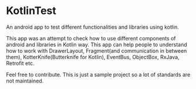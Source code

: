 # KotlinTest
An android app to test different functionalities and libraries using kotlin.

This app was an attempt to check how to use different components of android and libraries in Kotlin way. This app can help people to
understand how to work with DrawerLayout, Fragment(and communication in between them), KotterKnife(Butterknife for Kotlin), EventBus,
ObjectBox, RxJava, Retrofit etc.

Feel free to contribute. This is just a sample project so a lot of standards are not maintained.
